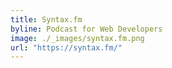 ```yaml
---
title: Syntax.fm
byline: Podcast for Web Developers
image: ./_images/syntax.fm.png
url: "https://syntax.fm/"
---
```

